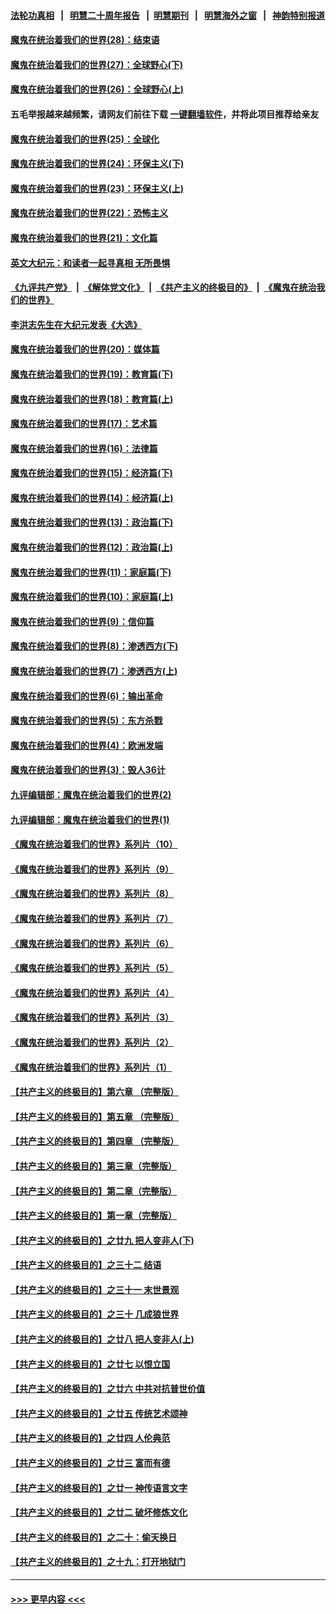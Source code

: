 #### [法轮功真相](https://github.com/gfw-breaker/truth/blob/master/README.md?t=0) &nbsp;&nbsp;|&nbsp;&nbsp; [明慧二十周年报告](https://github.com/gfw-breaker/mh-reports/blob/master/README.md?t=0) &nbsp;&nbsp;|&nbsp;&nbsp;[明慧期刊](https://github.com/gfw-breaker/mh-qikan) &nbsp;&nbsp;|&nbsp;&nbsp; [明慧海外之窗](https://github.com/gfw-breaker/mh-news/blob/master/README.md?t=0) &nbsp;&nbsp;|&nbsp;&nbsp; [神韵特别报道](https://github.com/gfw-breaker/mh-news/blob/master/shenyun.md?t=0)
#### [魔鬼在统治着我们的世界(28)：结束语](../pages/nsc422/n10936246.md?t=06171951) 
#### [魔鬼在统治着我们的世界(27)：全球野心(下)](../pages/nsc422/n10928319.md?t=06171951) 
#### [魔鬼在统治着我们的世界(26)：全球野心(上)](../pages/nsc422/n10900318.md?t=06171951) 
#### 五毛举报越来越频繁，请网友们前往下载 [一键翻墙软件](https://github.com/gfw-breaker/ssr-accounts)，并将此项目推荐给亲友
#### [魔鬼在统治着我们的世界(25)：全球化](../pages/nsc422/n10788205.md?t=06171951) 
#### [魔鬼在统治着我们的世界(24)：环保主义(下)](../pages/nsc422/n10695307.md?t=06171951) 
#### [魔鬼在统治着我们的世界(23)：环保主义(上)](../pages/nsc422/n10688613.md?t=06171951) 
#### [魔鬼在统治着我们的世界(22)：恐怖主义](../pages/nsc422/n10614727.md?t=06171951) 
#### [魔鬼在统治着我们的世界(21)：文化篇](../pages/nsc422/n10597706.md?t=06171951) 
#### [英文大纪元：和读者一起寻真相 无所畏惧](../pages/nsc422/n12542027.md?t=06171951) 
#### [《九评共产党》](https://github.com/begood0513/9ping.md/blob/master/README.md) &nbsp;|&nbsp; [《解体党文化》](../../../../jtdwh.md/blob/master/README.md)  &nbsp;|&nbsp; [《共产主义的终极目的》](../../../../gczydzjmd.md/blob/master/README.md) &nbsp;|&nbsp; [《魔鬼在统治我们的世界》](../../../../mgztzwmdsj.md/blob/master/README.md) 
#### [李洪志先生在大纪元发表《大选》](../pages/nsc422/n12534746.md?t=06171951) 
#### [魔鬼在统治着我们的世界(20)：媒体篇](../pages/nsc422/n10586579.md?t=06171951) 
#### [魔鬼在统治着我们的世界(19)：教育篇(下)](../pages/nsc422/n10564808.md?t=06171951) 
#### [魔鬼在统治着我们的世界(18)：教育篇(上)](../pages/nsc422/n10526970.md?t=06171951) 
#### [魔鬼在统治着我们的世界(17)：艺术篇](../pages/nsc422/n10499093.md?t=06171951) 
#### [魔鬼在统治着我们的世界(16)：法律篇](../pages/nsc422/n10485969.md?t=06171951) 
#### [魔鬼在统治着我们的世界(15)：经济篇(下)](../pages/nsc422/n10469975.md?t=06171951) 
#### [魔鬼在统治着我们的世界(14)：经济篇(上)](../pages/nsc422/n10457370.md?t=06171951) 
#### [魔鬼在统治着我们的世界(13)：政治篇(下)](../pages/nsc422/n10448270.md?t=06171951) 
#### [魔鬼在统治着我们的世界(12)：政治篇(上)](../pages/nsc422/n10444576.md?t=06171951) 
#### [魔鬼在统治着我们的世界(11)：家庭篇(下)](../pages/nsc422/n10440961.md?t=06171951) 
#### [魔鬼在统治着我们的世界(10)：家庭篇(上)](../pages/nsc422/n10435448.md?t=06171951) 
#### [魔鬼在统治着我们的世界(9)：信仰篇](../pages/nsc422/n10432159.md?t=06171951) 
#### [魔鬼在统治着我们的世界(8)：渗透西方(下)](../pages/nsc422/n10429603.md?t=06171951) 
#### [魔鬼在统治着我们的世界(7)：渗透西方(上)](../pages/nsc422/n10426013.md?t=06171951) 
#### [魔鬼在统治着我们的世界(6)：输出革命](../pages/nsc422/n10421536.md?t=06171951) 
#### [魔鬼在统治着我们的世界(5)：东方杀戮](../pages/nsc422/n10417707.md?t=06171951) 
#### [魔鬼在统治着我们的世界(4)：欧洲发端](../pages/nsc422/n10414890.md?t=06171951) 
#### [魔鬼在统治着我们的世界(3)：毁人36计](../pages/nsc422/n10411583.md?t=06171951) 
#### [九评编辑部：魔鬼在统治着我们的世界(2)](../pages/nsc422/n10410036.md?t=06171951) 
#### [九评编辑部：魔鬼在统治着我们的世界(1)](../pages/nsc422/n10406825.md?t=06171951) 
#### [《魔鬼在统治着我们的世界》系列片（10）](../pages/nsc422/n12292670.md?t=06171951) 
#### [《魔鬼在统治着我们的世界》系列片（9）](../pages/nsc422/n12290859.md?t=06171951) 
#### [《魔鬼在统治着我们的世界》系列片（8）](../pages/nsc422/n12287445.md?t=06171951) 
#### [《魔鬼在统治着我们的世界》系列片（7）](../pages/nsc422/n12283425.md?t=06171951) 
#### [《魔鬼在统治着我们的世界》系列片（6）](../pages/nsc422/n12282314.md?t=06171951) 
#### [《魔鬼在统治着我们的世界》系列片（5）](../pages/nsc422/n12281419.md?t=06171951) 
#### [《魔鬼在统治着我们的世界》系列片（4）](../pages/nsc422/n12274024.md?t=06171951) 
#### [《魔鬼在统治着我们的世界》系列片（3）](../pages/nsc422/n12271322.md?t=06171951) 
#### [《魔鬼在统治着我们的世界》系列片（2）](../pages/nsc422/n12269049.md?t=06171951) 
#### [《魔鬼在统治着我们的世界》系列片（1）](../pages/nsc422/n12267575.md?t=06171951) 
#### [【共产主义的终极目的】第六章 （完整版）](../pages/nsc422/n11428913.md?t=06171951) 
#### [【共产主义的终极目的】第五章 （完整版）](../pages/nsc422/n11428912.md?t=06171951) 
#### [【共产主义的终极目的】第四章 （完整版）](../pages/nsc422/n11428907.md?t=06171951) 
#### [【共产主义的终极目的】第三章（完整版）](../pages/nsc422/n11428848.md?t=06171951) 
#### [【共产主义的终极目的】第二章（完整版）](../pages/nsc422/n11428831.md?t=06171951) 
#### [【共产主义的终极目的】第一章（完整版）](../pages/nsc422/n11417651.md?t=06171951) 
#### [【共产主义的终极目的】之廿九 把人变非人(下)](../pages/nsc422/n11344140.md?t=06171951) 
#### [【共产主义的终极目的】之三十二 结语](../pages/nsc422/n11360535.md?t=06171951) 
#### [【共产主义的终极目的】之三十一 末世景观](../pages/nsc422/n11351129.md?t=06171951) 
#### [【共产主义的终极目的】之三十 几成狼世界](../pages/nsc422/n11348280.md?t=06171951) 
#### [【共产主义的终极目的】之廿八 把人变非人(上)](../pages/nsc422/n11340492.md?t=06171951) 
#### [【共产主义的终极目的】之廿七 以恨立国](../pages/nsc422/n11336944.md?t=06171951) 
#### [【共产主义的终极目的】之廿六 中共对抗普世价值](../pages/nsc422/n11324785.md?t=06171951) 
#### [【共产主义的终极目的】之廿五 传统艺术颂神](../pages/nsc422/n11296396.md?t=06171951) 
#### [【共产主义的终极目的】之廿四 人伦典范](../pages/nsc422/n11296397.md?t=06171951) 
#### [【共产主义的终极目的】之廿三 富而有德](../pages/nsc422/n11283598.md?t=06171951) 
#### [【共产主义的终极目的】之廿一 神传语言文字](../pages/nsc422/n11263265.md?t=06171951) 
#### [【共产主义的终极目的】之廿二 破坏修炼文化](../pages/nsc422/n11245728.md?t=06171951) 
#### [【共产主义的终极目的】之二十：偷天换日](../pages/nsc422/n11238846.md?t=06171951) 
#### [【共产主义的终极目的】之十九：打开地狱门](../pages/nsc422/n11206376.md?t=06171951) 

----
#### [ >>> 更早内容 <<< ](../indexes/nsc422-earlier.md)
